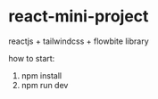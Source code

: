 # react-mini-project
reactjs + tailwindcss + flowbite library

how to start:
1. npm install
2. npm run dev
